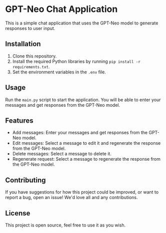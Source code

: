# GPT-Neo Chat Application

This is a simple chat application that uses the GPT-Neo model to generate responses to user input.

## Installation

1. Clone this repository.
2. Install the required Python libraries by running `pip install -r requirements.txt`.
3. Set the environment variables in the `.env` file.

## Usage

Run the `main.py` script to start the application. You will be able to enter your messages and get responses from the GPT-Neo model.

## Features

- Add messages: Enter your messages and get responses from the GPT-Neo model.
- Edit messages: Select a message to edit it and regenerate the response from the GPT-Neo model.
- Delete messages: Select a message to delete it.
- Regenerate request: Select a message to regenerate the response from the GPT-Neo model.

## Contributing

If you have suggestions for how this project could be improved, or want to report a bug, open an issue! We'd love all and any contributions.

## License

This project is open source, feel free to use it as you wish.

